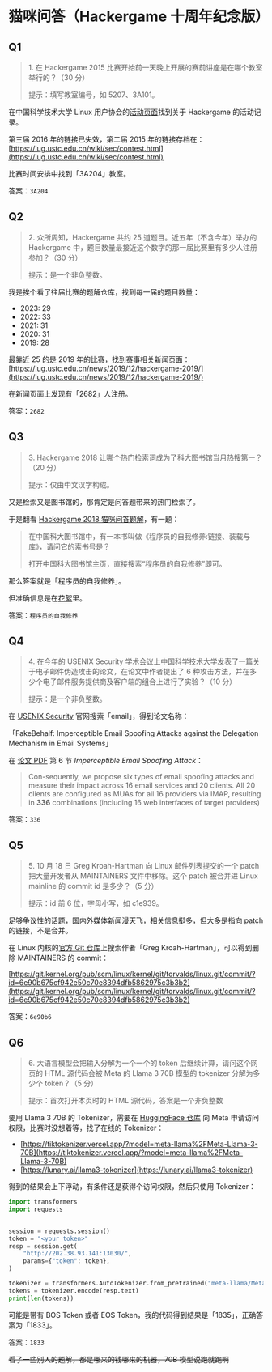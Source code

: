# 猫咪问答（Hackergame 十周年纪念版）

## Q1

> 1\. 在 Hackergame 2015 比赛开始前一天晚上开展的赛前讲座是在哪个教室举行的？（30 分）
>
> 提示：填写教室编号，如 5207、3A101。

在中国科学技术大学 Linux 用户协会的[活动页面](https://lug.ustc.edu.cn/wiki/lug/events/hackergame/)找到关于 Hackergame 的活动记录。

第三届 2016 年的链接已失效，第二届 2015 年的链接存档在：[https://lug.ustc.edu.cn/wiki/sec/contest.html](https://lug.ustc.edu.cn/wiki/sec/contest.html)

比赛时间安排中找到「3A204」教室。

答案：`3A204`

## Q2

> 2\. 众所周知，Hackergame 共约 25 道题目。近五年（不含今年）举办的 Hackergame 中，题目数量最接近这个数字的那一届比赛里有多少人注册参加？（30 分）
>
> 提示：是一个非负整数。

我是挨个看了往届比赛的题解仓库，找到每一届的题目数量：

- 2023: 29
- 2022: 33
- 2021: 31
- 2020: 31
- 2019: 28

最靠近 25 的是 2019 年的比赛，找到赛事相关新闻页面：[https://lug.ustc.edu.cn/news/2019/12/hackergame-2019/](https://lug.ustc.edu.cn/news/2019/12/hackergame-2019/)

在新闻页面上发现有「2682」人注册。

答案：`2682`

## Q3

> 3\. Hackergame 2018 让哪个热门检索词成为了科大图书馆当月热搜第一？（20 分）
>
> 提示：仅由中文汉字构成。

又是检索又是图书馆的，那肯定是问答题带来的热门检索了。

于是翻看 [Hackergame 2018 猫咪问答题解](https://github.com/ustclug/hackergame2018-writeups/blob/master/official/ustcquiz/README.md)，有一题：

> 在中国科大图书馆中，有一本书叫做《程序员的自我修养:链接、装载与库》，请问它的索书号是？
>
> 打开中国科大图书馆主页，直接搜索“程序员的自我修养”即可。

那么答案就是「程序员的自我修养」。

但准确信息是在[花絮](https://github.com/ustclug/hackergame2018-writeups/blob/master/misc/others.md)里。

答案：`程序员的自我修养`

## Q4

> 4\. 在今年的 USENIX Security 学术会议上中国科学技术大学发表了一篇关于电子邮件伪造攻击的论文，在论文中作者提出了 6 种攻击方法，并在多少个电子邮件服务提供商及客户端的组合上进行了实验？（10 分）
>
> 提示：是一个非负整数。

在 [USENIX Security](https://www.usenix.org/) 官网搜索「email」，得到论文名称：

「FakeBehalf: Imperceptible Email Spoofing Attacks against the Delegation Mechanism in Email Systems」

在 [论文 PDF](https://www.usenix.org/system/files/usenixsecurity24-ma-jinrui.pdf) 第 6 节 *Imperceptible Email Spoofing Attack*：

> Con-sequently, we propose six types of email spoofing attacks and measure their impact across 16 email services and 20 clients. All 20 clients are configured as MUAs for all 16 providers via IMAP, resulting in **336** combinations (including 16 web interfaces of target providers)

答案：`336`

## Q5

> 5\. 10 月 18 日 Greg Kroah-Hartman 向 Linux 邮件列表提交的一个 patch 把大量开发者从 MAINTAINERS 文件中移除。这个 patch 被合并进 Linux mainline 的 commit id 是多少？（5 分）
>
> 提示：id 前 6 位，字母小写，如 c1e939。

足够争议性的话题，国内外媒体新闻漫天飞，相关信息挺多，但大多是指向 patch 的链接，不是合并。

在 Linux 内核的[官方 Git 仓库](https://git.kernel.org/pub/scm/linux/kernel/git/torvalds/linux.git)上搜索作者「Greg Kroah-Hartman」，可以得到删除 MAINTAINERS 的 commit：

[https://git.kernel.org/pub/scm/linux/kernel/git/torvalds/linux.git/commit/?id=6e90b675cf942e50c70e8394dfb5862975c3b3b2](https://git.kernel.org/pub/scm/linux/kernel/git/torvalds/linux.git/commit/?id=6e90b675cf942e50c70e8394dfb5862975c3b3b2)

答案：`6e90b6`

## Q6

> 6\. 大语言模型会把输入分解为一个一个的 token 后继续计算，请问这个网页的 HTML 源代码会被 Meta 的 Llama 3 70B 模型的 tokenizer 分解为多少个 token？（5 分）
>
> 提示：首次打开本页时的 HTML 源代码，答案是一个非负整数

要用 Llama 3 70B 的 Tokenizer，需要在 [HuggingFace 仓库](https://huggingface.co/meta-llama/Meta-Llama-3-70B) 向 Meta 申请访问权限，比赛时没想着等，找了在线的 Tokenizer：

- [https://tiktokenizer.vercel.app/?model=meta-llama%2FMeta-Llama-3-70B](https://tiktokenizer.vercel.app/?model=meta-llama%2FMeta-Llama-3-70B)
- [https://lunary.ai/llama3-tokenizer](https://lunary.ai/llama3-tokenizer)

得到的结果会上下浮动，有条件还是获得个访问权限，然后只使用 Tokenizer：

```python
import transformers
import requests


session = requests.session()
token = "<your_token>"
resp = session.get(
    "http://202.38.93.141:13030/",
    params={"token": token},
)

tokenizer = transformers.AutoTokenizer.from_pretrained("meta-llama/Meta-Llama-3-70B")
tokens = tokenizer.encode(resp.text)
print(len(tokens))
```

可能是带有 BOS Token 或者 EOS Token，我的代码得到结果是「1835」，正确答案为「1833」。

答案：`1833`

~~看了一些别人的题解，都是哪来的钱哪来的机器，70B 模型说跑就跑啊~~
